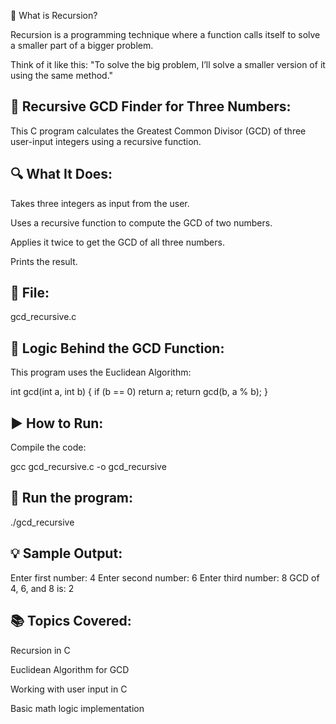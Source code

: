 🔁 What is Recursion?

Recursion is a programming technique where a function calls itself to solve a smaller part of a bigger problem.

Think of it like this: "To solve the big problem, I’ll solve a smaller version of it using the same method."


🧮 Recursive GCD Finder for Three Numbers:
------------------------------------------
This C program calculates the Greatest Common Divisor (GCD) of three user-input integers using a recursive function.


🔍 What It Does:
----------------
Takes three integers as input from the user.

Uses a recursive function to compute the GCD of two numbers.

Applies it twice to get the GCD of all three numbers.

Prints the result.


📂 File:
--------
gcd_recursive.c


🧠 Logic Behind the GCD Function:
---------------------------------
This program uses the Euclidean Algorithm:

int gcd(int a, int b) {
    if (b == 0)
        return a;
    return gcd(b, a % b);
}


▶️ How to Run:
-------------
Compile the code:

gcc gcd_recursive.c -o gcd_recursive


🚀 Run the program:
-------------------
./gcd_recursive


💡 Sample Output:
-----------------
Enter first number: 4
Enter second number: 6
Enter third number: 8
GCD of 4, 6, and 8 is: 2


📚 Topics Covered:
------------------
Recursion in C

Euclidean Algorithm for GCD

Working with user input in C

Basic math logic implementation
